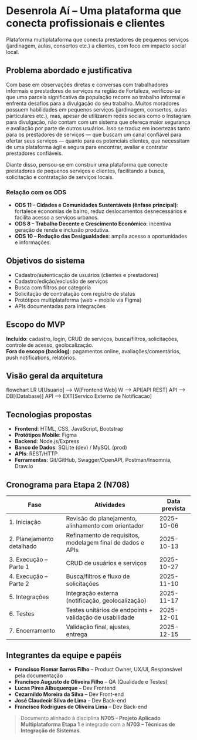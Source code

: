 # Desenrola Aí – Uma plataforma que conecta profissionais e clientes

Plataforma multiplataforma que conecta prestadores de pequenos serviços (jardinagem, aulas, consertos etc.) a clientes, com foco em impacto social local.

## Problema abordado e justificativa
Com base em observações diretas e conversas com trabalhadores informais e prestadores de serviços na região de Fortaleza, verificou-se que uma parcela significativa da população recorre ao trabalho informal e enfrenta desafios para a divulgação do seu trabalho. Muitos moradores possuem habilidades em pequenos serviços (jardinagem, consertos, aulas particulares etc.), mas, apesar de utilizarem redes sociais como o Instagram para divulgação, não contam com um sistema que ofereça maior segurança e avaliação por parte de outros usuários. Isso se traduz em incertezas tanto para os prestadores de serviços — que buscam um canal confiável para ofertar seus serviços — quanto para os potenciais clientes, que necessitam de uma plataforma ágil e segura para encontrar, avaliar e contratar prestadores confiáveis.

Diante disso, pensou-se em construir uma plataforma que conecte prestadores de pequenos serviços e clientes, facilitando a busca, solicitação e contratação de serviços locais.


### Relação com os ODS
- **ODS 11 – Cidades e Comunidades Sustentáveis (ênfase principal)**: fortalece economias de bairro, reduz deslocamentos desnecessários e facilita acesso a serviços urbanos.
- **ODS 8 – Trabalho Decente e Crescimento Econômico**: incentiva geração de renda e inclusão produtiva.
- **ODS 10 – Redução das Desigualdades**: amplia acesso a oportunidades e informações.

## Objetivos do sistema
- Cadastro/autenticação de usuários (clientes e prestadores)
- Cadastro/edição/exclusão de serviços
- Busca com filtros por categoria
- Solicitação de contratação com registro de status
- Protótipos multiplataforma (web + mobile via Figma)
- APIs documentadas para integrações

## Escopo do MVP
**Incluído**: cadastro, login, CRUD de serviços, busca/filtros, solicitações, controle de acesso, geolocalização.  
**Fora do escopo (backlog)**: pagamentos online, avaliações/comentários, push notifications, relatórios.

## Visão geral da arquitetura
flowchart LR
  U[Usuario] --> W[Frontend Web]
  W --> API[API REST]
  API --> DB[(Database)]
  API --> EXT[Servico Externo de Notificacao]


## Tecnologias propostas
- **Frontend**: HTML, CSS, JavaScript, Bootstrap
- **Protótipos Mobile**: Figma
- **Backend**: Node.js/Express
- **Banco de Dados**: SQLite (dev) / MySQL (prod)
- **APIs**: REST/HTTP
- **Ferramentas**: Git/GitHub, Swagger/OpenAPI, Postman/Insomnia, Draw.io

## Cronograma para Etapa 2 (N708)
| Fase | Atividades | Data prevista |
|------|------------|---------------|
| 1. Iniciação | Revisão do planejamento, alinhamento com orientador | 2025-10-06 |
| 2. Planejamento detalhado | Refinamento de requisitos, modelagem final de dados e APIs | 2025-10-13 |
| 3. Execução – Parte 1 | CRUD de usuários e serviços | 2025-10-27 |
| 4. Execução – Parte 2 | Busca/filtros e fluxo de solicitações | 2025-11-10 |
| 5. Integrações | Integração externa (notificação, geolocalização) | 2025-11-17 |
| 6. Testes | Testes unitários de endpoints + validação de usabilidade | 2025-12-01 |
| 7. Encerramento | Validação final, ajustes, entrega | 2025-12-15 |

## Integrantes da equipe e papéis
- **Francisco Riomar Barros Filho** – Product Owner, UX/UI, Responsável pela documentação
- **Francisco Augusto de Oliveira Filho** – QA (Qualidade e Testes)
- **Lucas Pires Albuquerque** – Dev Frontend
- **Cezarnildo Moreira da Silva** – Dev Front-end
- **José Claudecir Silva de Lima** – Dev Back-end
- **Francisco Rodrigues de Oliveira Lima** – Dev Back-end

> Documento alinhado à disciplina **N705 – Projeto Aplicado Multiplataforma Etapa 1** e integrado com a **N703 – Técnicas de Integração de Sistemas**.
